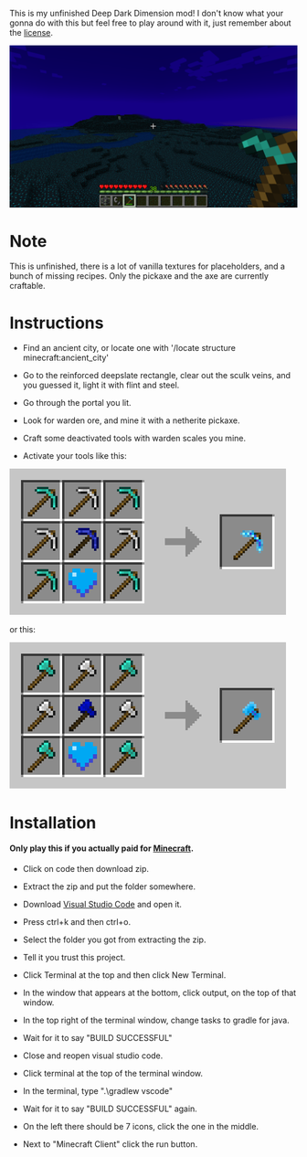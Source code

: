 This is my unfinished Deep Dark Dimension mod! I don't know what your gonna do with this but feel free to play around with it, just remember about the [license](LICENSE).

![p](https://raw.githubusercontent.com/kramsdell123/deepdark-mod/main/images/preview.png)

# Note

This is unfinished, there is a lot of vanilla textures for placeholders, and a bunch of missing recipes. Only the pickaxe and the axe are currently craftable.

# Instructions

* Find an ancient city, or locate one with '/locate structure minecraft:ancient_city'

* Go to the reinforced deepslate rectangle, clear out the sculk veins, and you guessed it, light it with flint and steel.

* Go through the portal you lit.

* Look for warden ore, and mine it with a netherite pickaxe.

* Craft some deactivated tools with warden scales you mine.

* Activate your tools like this:

![p](https://raw.githubusercontent.com/kramsdell123/deepdark-mod/main/images/warden_pickaxe.png)

or this:

![p](https://raw.githubusercontent.com/kramsdell123/deepdark-mod/main/images/warden_axe.png)

# Installation

#### Only play this if you actually paid for [Minecraft](https://minecraft.net).

* Click on code then download zip.

* Extract the zip and put the folder somewhere.

* Download [Visual Studio Code](https://code.visualstudio.com) and open it.

* Press ctrl+k and then ctrl+o.

* Select the folder you got from extracting the zip.

* Tell it you trust this project.

* Click Terminal at the top and then click New Terminal.

* In the window that appears at the bottom, click output, on the top of that window.

* In the top right of the terminal window, change tasks to gradle for java.

* Wait for it to say "BUILD SUCCESSFUL"

* Close and reopen visual studio code.

* Click terminal at the top of the terminal window.

* In the terminal, type ".\gradlew vscode"

* Wait for it to say "BUILD SUCCESSFUL" again.

* On the left there should be 7 icons, click the one in the middle.

* Next to "Minecraft Client" click the run button.